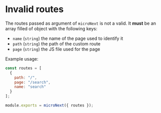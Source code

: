 # Invalid routes

The routes passed as argument of `microNext` is not a valid. It **must** be an array filled of object with the following keys:

* `name` (`string`) the name of the page used to identify it
* `path` (`string`) the path of the custom route
* `page` (`string`) the JS file used for the page

Example usage:

```js
const routes = [
  {
    path: "/",
    page: "/search",
    name: "search"
  }
];

module.exports = microNext({ routes });
```
